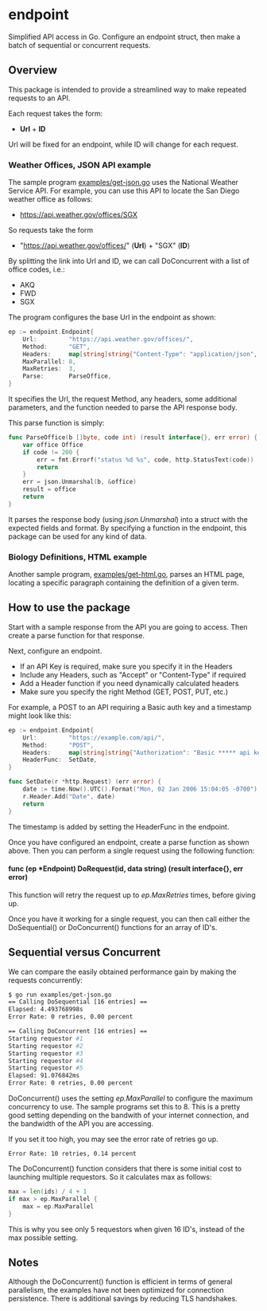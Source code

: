 # endpoint
Simplified API access in Go. Configure an endpoint struct, then make a batch of sequential or concurrent requests.

## Overview
This package is intended to provide a streamlined way to make repeated requests to an API.

Each request takes the form:
* **Url** + **ID**

Url will be fixed for an endpoint, while ID will change for each request.

### Weather Offices, JSON API example

The sample program [examples/get-json.go](https://github.com/DavidSantia/endpoint/blob/master/examples/get-json.go) uses the National Weather Service API. For example, you can use this API to locate the San Diego weather office as follows:
* https://api.weather.gov/offices/SGX

So requests take the form
* "https://api.weather.gov/offices/" (**Url**) + "SGX" (**ID**)

By splitting the link into Url and ID, we can call DoConcurrent with a list of office codes, i.e.:
* AKQ
* FWD
* SGX

The program configures the base Url in the endpoint as shown:
```go
ep := endpoint.Endpoint{
	Url:         "https://api.weather.gov/offices/",
	Method:      "GET",
	Headers:     map[string]string{"Content-Type": "application/json", "Accept": "*"},
	MaxParallel: 8,
	MaxRetries:  3,
	Parse:       ParseOffice,
}
```

It specifies the Url, the request Method, any headers, some additional parameters, and the function
needed to parse the API response body.

This parse function is simply:
```go
func ParseOffice(b []byte, code int) (result interface{}, err error) {
    var office Office
    if code != 200 {
    	err = fmt.Errorf("status %d %s", code, http.StatusText(code))
    	return
    }
    err = json.Unmarshal(b, &office)
    result = office
    return
}
```
It parses the response body (using *json.Unmarshal*) into a struct with the expected fields and format.  By specifying
a function in the endpoint, this package can be used for any kind of data.

### Biology Definitions, HTML example

Another sample program, [examples/get-html.go](https://github.com/DavidSantia/endpoint/blob/master/examples/get-html.go),
parses an HTML page, locating a specific paragraph containing the definition of a given term.

## How to use the package

Start with a sample response from the API you are going to access.  Then create a parse function for that response.

Next, configure an endpoint.
* If an API Key is required, make sure you specify it in the Headers
* Include any Headers, such as "Accept" or "Content-Type" if required
* Add a Header function if you need dynamically calculated headers
* Make sure you specify the right Method (GET, POST, PUT, etc.)

For example, a POST to an API requiring a Basic auth key and a timestamp might look like this:
```go
ep := endpoint.Endpoint{
	Url:         "https://example.com/api/", 
	Method:      "POST", 
	Headers:     map[string]string{"Authorization": "Basic ***** api key *****"}, 
	HeaderFunc:  SetDate,
}

func SetDate(r *http.Request) (err error) {
	date := time.Now().UTC().Format("Mon, 02 Jan 2006 15:04:05 -0700")
	r.Header.Add("Date", date)
	return
}
```
The timestamp is added by setting the HeaderFunc in the endpoint.

Once you have configured an endpoint, create a parse function as shown above. Then you can perform a single request
using the following function:
#### func (ep *Endpoint) DoRequest(id, data string) (result interface{}, err error)

This function will retry the request up to *ep.MaxRetries* times, before giving up.

Once you have it working for a single request, you can then call either the DoSequential() or DoConcurrent()
functions for an array of ID's.

## Sequential versus Concurrent
We can compare the easily obtained performance gain by making the requests concurrently:

```sh
$ go run examples/get-json.go
== Calling DoSequential [16 entries] ==
Elapsed: 4.493768998s
Error Rate: 0 retries, 0.00 percent

== Calling DoConcurrent [16 entries] ==
Starting requestor #1
Starting requestor #2
Starting requestor #3
Starting requestor #4
Starting requestor #5
Elapsed: 91.076842ms
Error Rate: 0 retries, 0.00 percent
```

DoConcurrent() uses the setting *ep.MaxParallel* to configure the maximum concurrency to use.
The sample programs set this to 8. This is a pretty good setting depending on the bandwith of your
internet connection, and the bandwidth of the API you are accessing.

If you set it too high, you may see the error rate of retries go up.
```
Error Rate: 10 retries, 0.14 percent
```

The DoConcurrent() function considers that there is some initial cost to launching multiple requestors.
So it calculates max as follows:
```go
max = len(ids) / 4 + 1
if max > ep.MaxParallel {
	max = ep.MaxParallel
}
```
This is why you see only 5 requestors when given 16 ID's, instead of the max possible setting.

## Notes

Although the DoConcurrent() function is efficient in terms of general parallelism, the examples have not been
optimized for connection persistence.  There is additional savings by reducing TLS handshakes.
